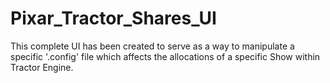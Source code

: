 # Pixar_Tractor_Shares_UI
This complete UI has been created to serve as a way to manipulate a specific '.config' file which affects the allocations of a specific Show within Tractor Engine. 
